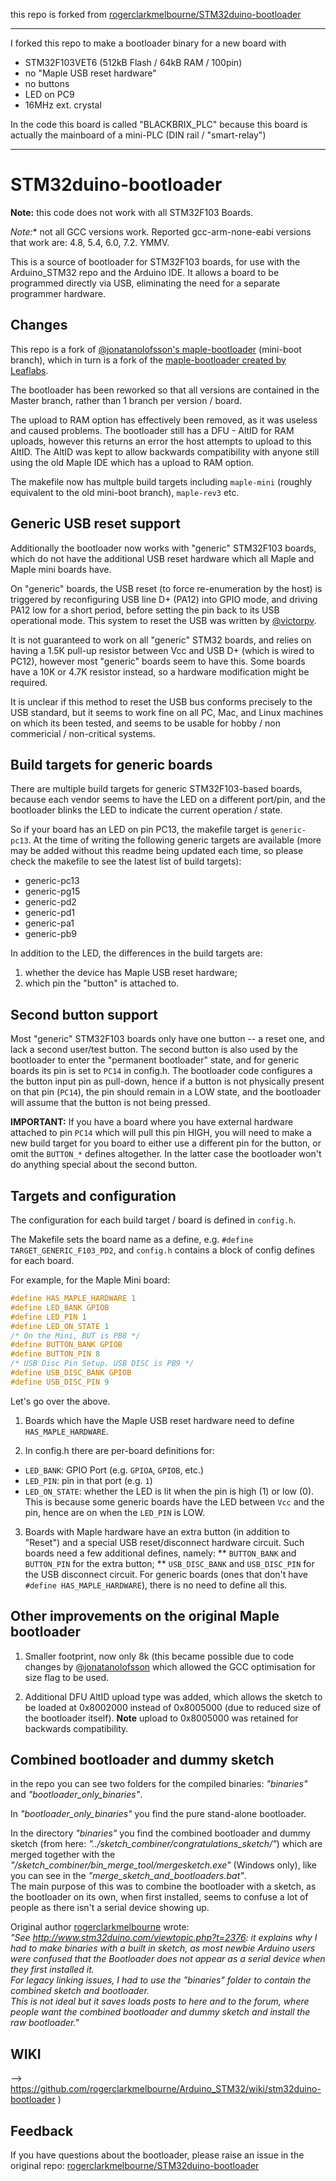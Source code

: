 this repo is forked from [rogerclarkmelbourne/STM32duino-bootloader](https://github.com/rogerclarkmelbourne/STM32duino-bootloader)  
  
----  


I forked this repo to make a bootloader binary for a new board with
* STM32F103VET6 (512kB Flash / 64kB RAM / 100pin)
* no "Maple USB reset hardware"
* no buttons 
* LED on PC9 
* 16MHz ext. crystal

In the code this board is called "BLACKBRIX_PLC" because this board is actually the mainboard of a mini-PLC (DIN rail / "smart-relay")  


----  

# STM32duino-bootloader

**Note:** this code does not work with all STM32F103 Boards.

*Note:** not all GCC versions work. Reported gcc-arm-none-eabi versions that work are: 4.8, 5.4, 6.0, 7.2. YMMV.

This is a source of bootloader for STM32F103 boards, for use with the Arduino_STM32 repo and the Arduino IDE. It allows a board to be programmed directly via USB, eliminating the need for a separate programmer hardware.

## Changes

This repo is a fork of [@jonatanolofsson's maple-bootloader](https://github.com/jonatanolofsson/maple-bootloader) (mini-boot branch), which in turn is a fork of the [maple-bootloader created by Leaflabs](http://github.com/leaflabs/maple-bootloader).

The bootloader has been reworked so that all versions are contained in the Master branch, rather than 1 branch per version / board.

The upload to RAM option has effectively been removed, as it was useless and caused problems.
The bootloader still has a DFU - AltID for RAM uploads, however this returns an error the host attempts to upload to this AltID. The AltID was kept to allow backwards compatibility with anyone still using the old Maple IDE which has a upload to RAM option.

The makefile now has multple build targets including `maple-mini` (roughly equivalent to the old mini-boot branch), `maple-rev3` etc.

## Generic USB reset support

Additionally the bootloader now works with "generic" STM32F103 boards, which do not have the additional USB reset hardware which all Maple and Maple mini boards have.

On "generic" boards, the USB reset (to force re-enumeration by the host) is triggered by reconfiguring USB line D+ (PA12) into GPIO mode, and driving PA12 low for a short period, before setting the pin back to its USB operational mode.
This system to reset the USB was written by [@victorpv](https://github.com/victorpv).

It is not guaranteed to work on all "generic" STM32 boards, and relies on having a 1.5K pull-up resistor between Vcc and USB D+ (which is wired to PC12), however most "generic" boards seem to have this. Some boards have a 10K or 4.7K resistor instead, so a hardware modification might be required.

It is unclear if this method to reset the USB bus conforms precisely to the USB standard, but it seems to work fine on all PC, Mac, and Linux machines on which its been tested, and seems to be usable for hobby / non commericial / non-critical systems.

## Build targets for generic boards

There are multiple build targets for generic STM32F103-based boards, because each vendor seems to have the LED on a different port/pin, and the bootloader blinks the LED to indicate the current operation / state.

So if your board has an LED on pin PC13, the makefile target is `generic-pc13`. At the time of writing the following generic targets are available (more may be added without this readme being updated each time, so please check the makefile to see the latest list of build targets):

* generic-pc13
* generic-pg15
* generic-pd2
* generic-pd1
* generic-pa1
* generic-pb9

In addition to the LED, the differences in the build targets are:
1. whether the device has Maple USB reset hardware;
2. which pin the "button" is attached to.

## Second button support

Most "generic" STM32F103 boards only have one button -- a reset one, and lack a second user/test button. The second button is also used by the bootloader to enter the "permanent bootloader" state, and for generic boards its pin is set to `PC14` in config.h. The bootloader code configures a the button input pin as pull-down, hence if a button is not physically present on that pin (`PC14`), the pin should remain in a LOW state, and the bootloader will assume that the button is not being pressed.

**IMPORTANT:** If you have a board where you have external hardware attached to pin `PC14` which will pull this pin HIGH, you will need to make a new build target for you board to either use a different pin for the button, or omit the `BUTTON_*` defines altogether. In the latter case the bootloader won't do anything special about the second button.


## Targets and configuration

The configuration for each build target / board is defined in `config.h`.

The Makefile sets the board name as a define, e.g. `#define TARGET_GENERIC_F103_PD2`, and `config.h` contains a block of config defines for each board.

For example, for the Maple Mini board:

```c
#define HAS_MAPLE_HARDWARE 1
#define LED_BANK GPIOB
#define LED_PIN 1
#define LED_ON_STATE 1
/* On the Mini, BUT is PB8 */
#define BUTTON_BANK GPIOB
#define BUTTON_PIN 8
/* USB Disc Pin Setup. USB DISC is PB9 */
#define USB_DISC_BANK GPIOB
#define USB_DISC_PIN 9
```

Let's go over the above.

1. Boards which have the Maple USB reset hardware need to define `HAS_MAPLE_HARDWARE`.

2. In config.h there are per-board definitions for:
* `LED_BANK`: GPIO Port (e.g. `GPIOA`, `GPIOB`, etc.)
* `LED_PIN`: pin in that port (e.g. `1`)
* `LED_ON_STATE`: whether the LED is lit when the pin is high (1) or low (0). This is because some generic boards have the LED between `Vcc` and the pin, hence are on when the `LED_PIN` is LOW.

3. Boards with Maple hardware have an extra button (in addition to "Reset") and a special USB reset/disconnect hardware circuit. Such boards need a few additional defines, namely:
** `BUTTON_BANK` and `BUTTON_PIN` for the extra button;
** `USB_DISC_BANK` and `USB_DISC_PIN` for the USB disconnect circuit.
For generic boards (ones that don't have `#define HAS_MAPLE_HARDWARE`), there is no need to define all this.

## Other improvements on the original Maple bootloader

1. Smaller footprint, now only 8k (this became possible due to code changes by [@jonatanolofsson](https://github.com/jonatanolofsson) which allowed the GCC optimisation for size flag to be used.

2. Additional DFU AltID upload type was added, which allows the sketch to be loaded at 0x8002000 instead of 0x8005000 (due to reduced size of the bootloader itself). **Note** upload to 0x8005000 was retained for backwards compatibility.

## Combined bootloader and dummy sketch

in the repo you can see two folders for the compiled binaries: *"binaries"* and *"bootloader_only_binaries"*.  

In *"bootloader_only_binaries"* you find the pure stand-alone bootloader.  

In the directory *"binaries"* you find the combined bootloader and dummy sketch (from here: *"../sketch_combiner/congratulations_sketch/"*) which are merged together with the *"/sketch_combiner/bin_merge_tool/mergesketch.exe"* (Windows only), like you can see in the *"merge_sketch_and_bootloaders.bat"*.  
The main purpose of this was to combine the bootloader with a sketch, as the bootloader on its own, when first installed, seems to confuse a lot of people as there isn't a serial device showing up.  

Original author [rogerclarkmelbourne](https://github.com/rogerclarkmelbourne) wrote:  
*"See http://www.stm32duino.com/viewtopic.php?t=2376: it explains why I had to make binaries with a built in sketch, as most newbie Arduino users were confused that the Bootloader does not appear as a serial device when they first installed it.  
For legacy linking issues, I had to use the "binaries" folder to contain the combined sketch and bootloader.  
This is not ideal but it saves loads posts to here and to the forum, where people want the combined bootloader and dummy sketch and install the raw bootloader."*  

## WIKI

--> https://github.com/rogerclarkmelbourne/Arduino_STM32/wiki/stm32duino-bootloader )  

## Feedback

If you have questions about the bootloader, please raise an issue in the original repo: [rogerclarkmelbourne/STM32duino-bootloader](https://github.com/rogerclarkmelbourne/STM32duino-bootloader)


